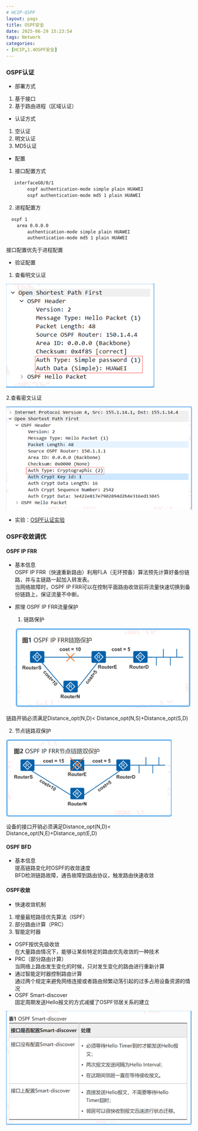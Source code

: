 ```yaml
---
# HCIP-OSPF
layout: pags
title: OSPF安全
date: 2025-06-29 15:23:54
tags: Network
categories: 
- [HCIP,1.4OSPF安全] 
---
```


### OSPF认证

- 部署方式  
 1. 基于接口
 2. 基于路由进程（区域认证）
- 认证方式
 1. 空认证
 2. 明文认证
 3. MD5认证
<!-- more -->
 - 配置
1. 接口配置方式

```bash
   interfaceG0/0/1 
        ospf authentication-mode simple plain HUAWEI
        ospf authentication-mode md5 1 plain HUAWEI
```

2. 进程配置方

```bash
  ospf 1
    area 0.0.0.0
        authentication-mode simple plain HUAWEI
        authentication-mode md5 1 plain HUAWEI   
```
接口配置优先于进程配置

- 验证配置
1. 查看明文认证

![命令](../imgs/OSPF/OSPF查看明文认证.png)

2.查看密文认证

![命令](../imgs/OSPF/查看密文认证.png)


- 实验：[OSPF认证实验](https://symye.github.io/2025/06/29/OSPF%E8%AE%A4%E8%AF%81%E5%AE%9E%E9%AA%8C/)

### OSPF收敛调优

#### OSPF IP FRR
- 基本信息  
   OSPF IP FRR（快速重新路由）利用FLA（无环预备）算法预先计算好备份链路，并与主链路一起加入转发表。  
   当网络故障时，OSPF IP FRR可以在控制平面路由收敛前将流量快速切换到备份链路上，保证流量不中断。  
- 原理
   OSPF IP FRR流量保护  
    1. 链路保护
   
   ![命令](../imgs/OSPF/ospf链路保护.png)  

链路开销必须满足Distance_opt(N,D)< Distance_opt(N,S)+Distance_opt(S,D)

   2. 节点链路双保护

![命令](../imgs/OSPF/节点链路双保护.png)  

设备的接口开销必须满足Distance_opt(N,D)< Distance_opt(N,E)+Distance_opt(E,D)

####  OSPF BFD

- 基本信息  
     提高链路变化时OSPF的收敛速度  
     BFD检测链路故障，通告故障到路由协议，触发路由快速收敛  

#### OSPF收敛

- 快速收敛机制
 1. 增量最短路径优先算法（ISPF）
 2. 部分路由计算（PRC）
 3. 智能定时器  
- OSPF按优先级收敛  
    在大量路由情况下，能够让某些特定的路由优先收敛的一种技术
- PRC（部分路由计算）  
    当网络上路由发生变化的时候，只对发生变化的路由进行重新计算
-  通过智能定时器控制路由计算  
    通过两个规定来避免网络连接或者路由频繁动荡引起的过多占用设备资源的情况 
- OSPF Smart-discover  
    固定周期发送Hello报文的方式减缓了OSPF邻居关系的建立 

 ![命令](../imgs/OSPF/Smart-discover.png)    

 



    



